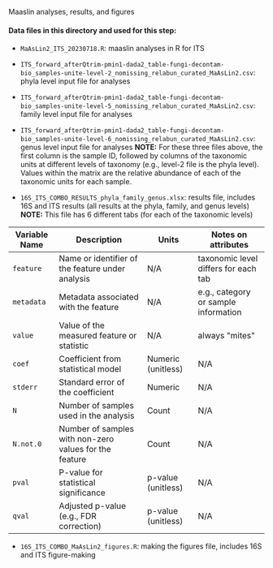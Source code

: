 Maaslin analyses, results, and figures

#### Data files in this directory and used for this step:
- `MaAsLin2_ITS_20230718.R`: maaslin analyses in R for ITS
- `ITS_forward_afterQtrim-pmin1-dada2_table-fungi-decontam-bio_samples-unite-level-2_nomissing_relabun_curated_MaAsLin2.csv`: phyla level input file for analyses
- `ITS_forward_afterQtrim-pmin1-dada2_table-fungi-decontam-bio_samples-unite-level-5_nomissing_relabun_curated_MaAsLin2.csv`: family level input file for analyses
- `ITS_forward_afterQtrim-pmin1-dada2_table-fungi-decontam-bio_samples-unite-level-6_nomissing_relabun_curated_MaAsLin2.csv`: genus level input file for analyses
**NOTE:** For these three files above, the first column is the sample ID, followed by columns of the taxonomic units at different levels of taxonomy (e.g., level-2 file is the phyla level). Values within the matrix are the relative abundance of each of the taxonomic units for each sample.

  
- `16S_ITS_COMBO_RESULTS_phyla_family_genus.xlsx`: results file, includes 16S and ITS results (all results at the phyla, family, and genus levels)
**NOTE:** This file has 6 different tabs (for each of the taxonomic levels)

  
| Variable Name        | Description                                                      | Units            | Notes on attributes           |
|----------------------|------------------------------------------------------------------|------------------|-----------------------------------------|
| `feature`            | Name or identifier of the feature under analysis                 | N/A              | taxonomic level differs for each tab                                     |
| `metadata`           | Metadata associated with the feature                             | N/A              | e.g., category or sample information    |
| `value`              | Value of the measured feature or statistic                       | N/A              | always "mites"                                     |
| `coef`               | Coefficient from statistical model | Numeric (unitless)| N/A                                     |
| `stderr`             | Standard error of the coefficient                                 | Numeric          | N/A                                     |
| `N`                  | Number of samples used in the analysis                           | Count            | N/A                                     |
| `N.not.0`            | Number of samples with non-zero values for the feature          | Count            | N/A                                     |
| `pval`               | P-value for statistical significance                            | p-value (unitless) | N/A                                    |
| `qval`               | Adjusted p-value (e.g., FDR correction)    | p-value (unitless) | N/A                                    |

- `16S_ITS_COMBO_MaAsLin2_figures.R`: making the figures file, includes 16S and ITS figure-making
